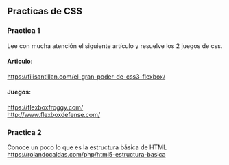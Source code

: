 ## Practicas de CSS

### Practica 1
Lee con mucha atención el siguiente artículo y resuelve los 2 juegos de css.

#### Articulo:
https://filisantillan.com/el-gran-poder-de-css3-flexbox/ <br>

#### Juegos:
https://flexboxfroggy.com/ <br>
http://www.flexboxdefense.com/<br>

### Practica 2 
Conoce un poco lo que es la estructura básica de HTML
https://rolandocaldas.com/php/html5-estructura-basica
